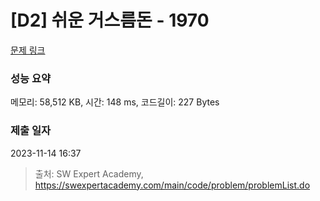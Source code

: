 # [D2] 쉬운 거스름돈 - 1970 

[문제 링크](https://swexpertacademy.com/main/code/problem/problemDetail.do?contestProbId=AV5PsIl6AXIDFAUq) 

### 성능 요약

메모리: 58,512 KB, 시간: 148 ms, 코드길이: 227 Bytes

### 제출 일자

2023-11-14 16:37



> 출처: SW Expert Academy, https://swexpertacademy.com/main/code/problem/problemList.do
